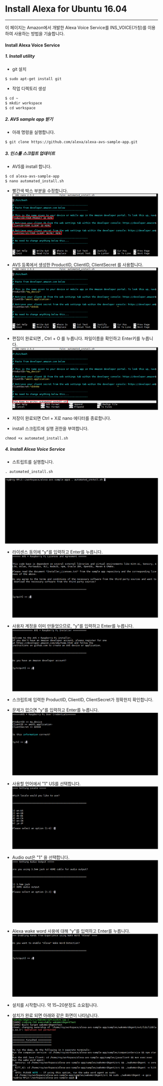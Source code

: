 # Install Alexa for Ubuntu 16.04

---

이 페이지는 Amazon에서 개발한 Alexa Voice Service를 INS\_VOICE\(가칭\)를 이용하여 사용하는 방법을 기술합니다.

#### Install Alexa Voice Service

##### 1. Install utility
- git 설치
```
$ sudo apt-get install git
```

- 작업 디렉토리 생성
```
$ cd ~
$ mkdir workspace
$ cd workspace
```

##### 2. AVS sample app 받기
- 아래 명령을 실행합니다.
```
$ git clone https://github.com/alexa/alexa-avs-sample-app.git
```

##### 3. 인스톨 스크립트 업데이트
- AVS를 install 합니다.
```
$ cd alexa-avs-sample-app
$ nano automated_install.sh
```

- 빨간색 박스 부분을 수정합니다.
![](/assets/avs_script_edit_1.jpg)

- AVS 등록에서 생성한 ProductID, ClientID, ClientSecret 를 사용합니다.  
![](/assets/avs_script_edit_2.jpg)

- 편집이 완료되면 , Ctrl + O 를 누릅니다. 파일이름을 확인하고 Enter키를 누릅니다.  
![](/assets/avs_script_edit_3.jpg)

- 저장이 완료되면 Ctrl + X로 nano 에디터를 종료합니다.

- install 스크립트에 실행 권한을 부여합니다.
```
chmod +x automated_install.sh
```

##### 4. Install Alexa Voice Service
- 스트립트를 실행합니다.
```
. automated_install.sh
```
![](/assets/avs_script_edit_4.jpg)

- 라이센스 동의에 "y"를 입력하고 Enter를 누릅니다.
![](/assets/avs_script_edit_5.jpg)

- 사용자 계정을 이미 만들었으므로, "y"를 입력하고 Enter를 누릅니다.
![](/assets/avs_script_edit_6.jpg)

- 스크립트에 입력한 ProductID, ClientID, ClientSecret가 정확한지 확인합니다.  
- 문제가 없으면 "y"를 입력하고 Enter를 누릅니다.
![](/assets/avs_script_edit_7.jpg)

- 사용할 언어에서 "1" US를 선택합니다.
![](/assets/avs_script_edit_8.jpg)

- Audio out은 "1" 을 선택합니다.
![](/assets/avs_script_edit_9.jpg)

- Alexa wake word 사용에 대해 "y"를 입력하고 Enter를 누릅니다.
![](/assets/avs_script_edit_10.jpg)

- 설치를 시작합니다. 약 15~20분정도 소요됩니다.  
- 설치가 완료 되면 아래와 같은 화면이 나타납니다.
![](/assets/avs_script_edit_11.jpg)

